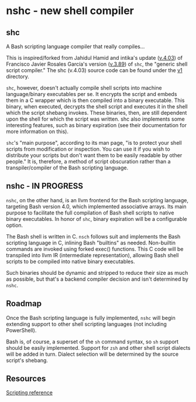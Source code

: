 # nshc - new shell compiler

## shc

A Bash scripting language compiler that really compiles...

This is inspired/forked from Jahidul Hamid and intika's update ([v.4.03](https://github.com/neurobin/shc)) of Francisco Javier Rosales García's version ([v.3.89](https://www.datsi.fi.upm.es/~frosal)) of ```shc```, the "generic shell script compiler."  The shc (v.4.03) source code can be found under the [v1](v1) directory.  

```shc```, however, doesn't actually compile shell scripts into machine language/binary executables per se. It encrypts the script and embeds them in a C wrapper which is then compiled into a binary executable.  This binary, when executed, decrypts the shell script and executes it in the shell which the script shebang invokes.  These binaries, then, are still dependent upon the shell for which the script was written.  shc also implements some interesting features, such as binary expiration (see their documentation for more information on this).

```shc```'s "main purpose", according to its man page, "is to protect your shell scripts from modification or inspection. You can use it if you wish to distribute your scripts but don't want them to be easily readable by other people."  It is, therefore, a method of script obscuration rather than a transpiler/compiler of the Bash scripting language. 

## nshc - IN PROGRESS

```nshc```, on the other hand, is an llvm frontend for the Bash scripting language, targeting Bash version 4.0, which implemented associative arrays. Its main purpose to facilitate the full compilation of Bash shell scripts to native binary executables. In honor of ```shc```, binary expiration will be a configurable option.

The Bash shell is written in C. ```nsch``` follows suit and implements the Bash scripting language in C, inlining Bash "builtins" as needed.  Non-builtin commands are invoked using forked exec() functions.  This C code will be transpiled into llvm IR (intermediate representation), allowing Bash shell scripts to be compiled into native binary executables.  

Such binaries should be dynamic and stripped to reduce their size as much as possible, but that's a backend compiler decision and isn't determined by ```nshc```.

## Roadmap

Once the Bash scripting language is fully implemented, ```nshc``` will begin extending support to other shell scripting languages (not including PowerShell).

Bash is, of course, a superset of the ```sh``` command syntax, so ```sh``` support should be easily implemented. Support for ```zsh``` and other shell script dialects will be added in turn.  Dialect selection will be determined by the source script's shebang.


## Resources
[Scripting reference](https://decal.ocf.berkeley.edu/labs/scripting/)


